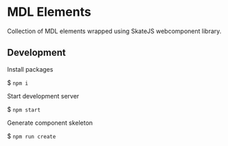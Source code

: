 MDL Elements
============

Collection of MDL elements wrapped using SkateJS webcomponent library.

## Development

Install packages

$ `npm i`

Start development server

$ `npm start`

Generate component skeleton

$ `npm run create`